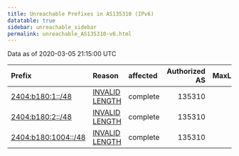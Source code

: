 ```yaml
---
title: Unreachable Prefixes in AS135310 (IPv6)
datatable: true
sidebar: unreachable_sidebar
permalink: unreachable_AS135310-v6.html
---
```


Data as of 2020-03-05 21:15:00 UTC


<div class="datatable-begin"></div>

| Prefix                                                           | Reason                                                                                                         | affected   |   Authorized AS |   MaxLength | Anchor                                       |   unreachable /48s |
|:-----------------------------------------------------------------|:---------------------------------------------------------------------------------------------------------------|:-----------|----------------:|------------:|:---------------------------------------------|-------------------:|
| [2404:b180:1::/48](https://stat.ripe.net/2404:b180:1::/48)       | [INVALID LENGTH](https://rpki-validator.ripe.net/announcement-preview?asn=AS135310&prefix=2404:b180:1::/48)    | complete   |          135310 |          32 | [APNIC](unreachable_APNIC_RPKI_Root-v6.html) |                  1 |
| [2404:b180:2::/48](https://stat.ripe.net/2404:b180:2::/48)       | [INVALID LENGTH](https://rpki-validator.ripe.net/announcement-preview?asn=AS135310&prefix=2404:b180:2::/48)    | complete   |          135310 |          32 | [APNIC](unreachable_APNIC_RPKI_Root-v6.html) |                  1 |
| [2404:b180:1004::/48](https://stat.ripe.net/2404:b180:1004::/48) | [INVALID LENGTH](https://rpki-validator.ripe.net/announcement-preview?asn=AS135310&prefix=2404:b180:1004::/48) | complete   |          135310 |          32 | [APNIC](unreachable_APNIC_RPKI_Root-v6.html) |                  1 |

<div class="datatable-end"></div>